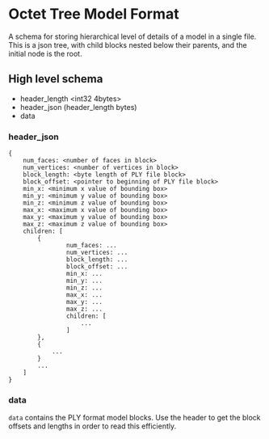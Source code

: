 Octet Tree Model Format
=======================
A schema for storing hierarchical level of details of a model in a single file. This is a json tree, with child blocks
nested below their parents, and the initial node is the root.

## High level schema
- header_length <int32 4bytes>
- header_json (header_length bytes)
- data

### header_json
    {
        num_faces: <number of faces in block>
        num_vertices: <number of vertices in block>
        block_length: <byte length of PLY file block>
        block_offset: <pointer to beginning of PLY file block>
        min_x: <minimum x value of bounding box>
        min_y: <minimum y value of bounding box>
        min_z: <minimum z value of bounding box>
        max_x: <maximum x value of bounding box>
        max_y: <maximum y value of bounding box>
        max_z: <maximum z value of bounding box>
        children: [
            {
                    num_faces: ...
                    num_vertices: ...
                    block_length: ...
                    block_offset: ...
                    min_x: ...
                    min_y: ...
                    min_z: ...
                    max_x: ...
                    max_y: ...
                    max_z: ...
                    children: [
                        ...
                    ]
            },
            {
                ...
            }
            ...
        ]
    }

### data
`data` contains the PLY format model blocks. Use the header to get the block offsets and lengths in order to read this efficiently.
